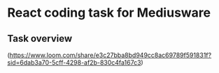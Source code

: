 # React coding task for Mediusware

## Task overview
(https://www.loom.com/share/e3c27bba8bd949cc8ac69789f591831f?sid=6dab3a70-5cff-4298-af2b-830c4fa167c3)
